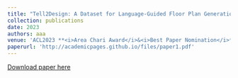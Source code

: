```yaml
---
title: "Tell2Design: A Dataset for Language-Guided Floor Plan Generation"
collection: publications
date: 2023
authors: aaa
venue: 'ACL2023 **<i>Area Chari Award</i>&<i>Best Paper Nomination</i>**'
paperurl: 'http://academicpages.github.io/files/paper1.pdf'
---
```


[Download paper here](http://academicpages.github.io/files/paper1.pdf)
